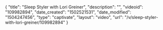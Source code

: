 {
    "title": "Sleep Styler with Lori Greiner",
    "description": "",
    "videoid": "109982894",
    "date_created": "1502521531",
    "date_modified": "1504247456",
    "type": "captivate",
    "layout": "video",
    "url": "\/v\/sleep-styler-with-lori-greiner\/109982894"
}